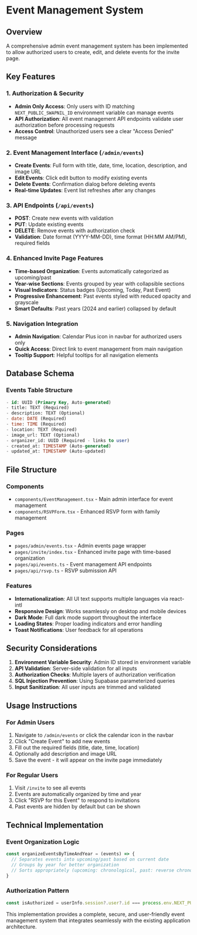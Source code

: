 # Event Management System

## Overview
A comprehensive admin event management system has been implemented to allow authorized users to create, edit, and delete events for the invite page.

## Key Features

### 1. Authorization & Security
- **Admin Only Access**: Only users with ID matching `NEXT_PUBLIC_SWAPNIL_ID` environment variable can manage events
- **API Authorization**: All event management API endpoints validate user authorization before processing requests
- **Access Control**: Unauthorized users see a clear "Access Denied" message

### 2. Event Management Interface (`/admin/events`)
- **Create Events**: Full form with title, date, time, location, description, and image URL
- **Edit Events**: Click edit button to modify existing events
- **Delete Events**: Confirmation dialog before deleting events
- **Real-time Updates**: Event list refreshes after any changes

### 3. API Endpoints (`/api/events`)
- **POST**: Create new events with validation
- **PUT**: Update existing events 
- **DELETE**: Remove events with authorization check
- **Validation**: Date format (YYYY-MM-DD), time format (HH:MM AM/PM), required fields

### 4. Enhanced Invite Page Features
- **Time-based Organization**: Events automatically categorized as upcoming/past
- **Year-wise Sections**: Events grouped by year with collapsible sections
- **Visual Indicators**: Status badges (Upcoming, Today, Past Event)
- **Progressive Enhancement**: Past events styled with reduced opacity and grayscale
- **Smart Defaults**: Past years (2024 and earlier) collapsed by default

### 5. Navigation Integration
- **Admin Navigation**: Calendar Plus icon in navbar for authorized users only
- **Quick Access**: Direct link to event management from main navigation
- **Tooltip Support**: Helpful tooltips for all navigation elements

## Database Schema

### Events Table Structure
```sql
- id: UUID (Primary Key, Auto-generated)
- title: TEXT (Required)
- description: TEXT (Optional)
- date: DATE (Required)
- time: TIME (Required)
- location: TEXT (Required)
- image_url: TEXT (Optional)
- organizer_id: UUID (Required - links to user)
- created_at: TIMESTAMP (Auto-generated)
- updated_at: TIMESTAMP (Auto-updated)
```

## File Structure

### Components
- `components/EventManagement.tsx` - Main admin interface for event management
- `components/RSVPForm.tsx` - Enhanced RSVP form with family management

### Pages
- `pages/admin/events.tsx` - Admin events page wrapper
- `pages/invite/index.tsx` - Enhanced invite page with time-based organization
- `pages/api/events.ts` - Event management API endpoints
- `pages/api/rsvp.ts` - RSVP submission API

### Features
- **Internationalization**: All UI text supports multiple languages via react-intl
- **Responsive Design**: Works seamlessly on desktop and mobile devices
- **Dark Mode**: Full dark mode support throughout the interface
- **Loading States**: Proper loading indicators and error handling
- **Toast Notifications**: User feedback for all operations

## Security Considerations

1. **Environment Variable Security**: Admin ID stored in environment variable
2. **API Validation**: Server-side validation for all inputs
3. **Authorization Checks**: Multiple layers of authorization verification
4. **SQL Injection Prevention**: Using Supabase parameterized queries
5. **Input Sanitization**: All user inputs are trimmed and validated

## Usage Instructions

### For Admin Users
1. Navigate to `/admin/events` or click the calendar icon in the navbar
2. Click "Create Event" to add new events
3. Fill out the required fields (title, date, time, location)
4. Optionally add description and image URL
5. Save the event - it will appear on the invite page immediately

### For Regular Users
1. Visit `/invite` to see all events
2. Events are automatically organized by time and year
3. Click "RSVP for this Event" to respond to invitations
4. Past events are hidden by default but can be shown

## Technical Implementation

### Event Organization Logic
```typescript
const organizeEventsByTimeAndYear = (events) => {
  // Separates events into upcoming/past based on current date
  // Groups by year for better organization
  // Sorts appropriately (upcoming: chronological, past: reverse chronological)
}
```

### Authorization Pattern
```typescript
const isAuthorized = userInfo.session?.user?.id === process.env.NEXT_PUBLIC_SWAPNIL_ID;
```

This implementation provides a complete, secure, and user-friendly event management system that integrates seamlessly with the existing application architecture.
